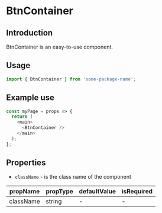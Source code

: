 # BtnContainer

<!-- STORY -->

## Introduction

BtnContainer is an easy-to-use component.

## Usage

```javascript
import { BtnContainer } from 'some-package-name';
```

## Example use

```javascript
const myPage = props => {
  return (
    <main>
      <BtnContainer />
    </main>
  );
};
```

## Properties

- `className` - is the class name of the component

| propName  | propType | defaultValue | isRequired |
| --------- | -------- | ------------ | ---------- |
| className | string   | -            | -          |
